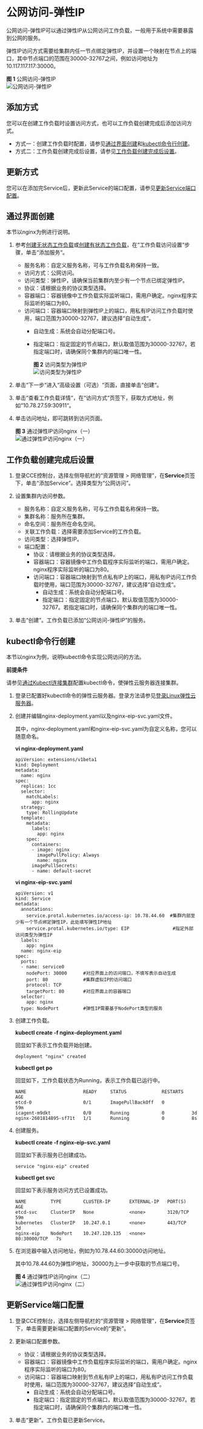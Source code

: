 # 公网访问-弹性IP<a name="cce_01_0013"></a>

公网访问-弹性IP可以通过弹性IP从公网访问工作负载，一般用于系统中需要暴露到公网的服务。

弹性IP访问方式需要给集群内任一节点绑定弹性IP，并设置一个映射在节点上的端口，其中节点端口的范围在30000-32767之间，例如访问地址为10.117.117.117:30000。

**图 1**  公网访问-弹性IP<a name="fig57690358164948"></a>  
![](figures/公网访问-弹性IP.png "公网访问-弹性IP")

## 添加方式<a name="section10392205822818"></a>

您可以在创建工作负载时设置访问方式，也可以工作负载创建完成后添加访问方式。

-   方式一：创建工作负载时配置，请参见[通过界面创建](#section744117150366)和[kubectl命令行创建](#section1944313158364)。
-   方式二：工作负载创建完成后设置，请参见[工作负载创建完成后设置](#section51925078171335)。

## 更新方式<a name="section1721119381234"></a>

您可以在添加完Service后，更新此Service的端口配置，请参见[更新Service端口配置](#section1792317121155)。

## 通过界面创建<a name="section744117150366"></a>

本节以nginx为例进行说明。

1.  参考[创建无状态工作负载](创建无状态工作负载.md)或[创建有状态工作负载](创建有状态工作负载.md)，在“工作负载访问设置“步骤，单击“添加服务“。
    -   服务名称：自定义服务名称，可与工作负载名称保持一致。
    -   访问方式：公网访问。
    -   访问类型：弹性IP，请确保当前集群内至少有一个节点已绑定弹性IP。
    -   协议：请根据业务的协议类型选择。
    -   容器端口：容器镜像中工作负载实际监听端口，需用户确定。nginx程序实际监听的端口为80。
    -   访问端口：容器端口映射到弹性IP上的端口，用私有IP访问工作负载时使用，端口范围为30000-32767，建议选择“自动生成“。
        -   自动生成：系统会自动分配端口号。
        -   指定端口：指定固定的节点端口，默认取值范围为30000-32767。若指定端口时，请确保同个集群内的端口唯一性。

            **图 2**  访问类型为弹性IP<a name="fig14291820872"></a>  
            ![](figures/访问类型为弹性IP.png "访问类型为弹性IP")



2.  单击“下一步“进入“高级设置（可选）“页面，直接单击“创建“。
3.  单击“查看工作负载详情“，在“访问方式“页签下，获取方式地址，例如“10.78.27.59:30911“。
4.  单击访问地址，即可跳转到访问页面。

    **图 3**  通过弹性IP访问nginx（一）<a name="fig1543716518012"></a>  
    ![](figures/通过弹性IP访问nginx（一）.png "通过弹性IP访问nginx（一）")


## 工作负载创建完成后设置<a name="section51925078171335"></a>

1.  登录CCE控制台，选择左侧导航栏的“资源管理 \> 网络管理”，在**Service**页签下，单击“添加Service”。选择类型为“公网访问”。
2.  设置集群内访问参数。
    -   服务名称：自定义服务名称，可与工作负载名称保持一致。
    -   集群名称：服务所在集群。
    -   命名空间：服务所在命名空间。
    -   关联工作负载：选择需要添加Service的工作负载。
    -   访问类型：选择弹性IP。
    -   端口配置：
        -   协议：请根据业务的协议类型选择。
        -   容器端口：容器镜像中工作负载程序实际监听的端口，需用户确定。nginx程序实际监听的端口为80。
        -   访问端口：容器端口映射到节点私有IP上的端口，用私有IP访问工作负载时使用，端口范围为30000-32767，建议选择“自动生成“。
            -   自动生成：系统会自动分配端口号。
            -   指定端口：指定固定的节点端口，默认取值范围为30000-32767。若指定端口时，请确保同个集群内的端口唯一性。



3.  单击“创建”。工作负载已添加“公网访问-弹性IP”的服务。

## kubectl命令行创建<a name="section1944313158364"></a>

本节以nginx为例，说明kubectl命令实现公网访问的方法。

**前提条件**

请参见[通过Kubectl连接集群](通过Kubectl连接集群.md)配置kubectl命令，使弹性云服务器连接集群。

1.  登录已配置好kubectl命令的弹性云服务器。登录方法请参见[登录Linux弹性云服务器](https://support.huaweicloud.com/usermanual-ecs/zh-cn_topic_0013771089.html)。
2.  创建并编辑nginx-deployment.yaml以及nginx-eip-svc.yaml文件。

    其中，nginx-deployment.yaml和nginx-eip-svc.yaml为自定义名称，您可以随意命名。

    **vi nginx-deployment.yaml**

    ```
    apiVersion: extensions/v1beta1
    kind: Deployment
    metadata:
      name: nginx
    spec:
      replicas: 1cc
      selector:
        matchLabels:
          app: nginx
      strategy:
        type: RollingUpdate
      template:
        metadata:
          labels:
            app: nginx
        spec:
          containers:
          - image: nginx 
            imagePullPolicy: Always
            name: nginx
          imagePullSecrets:
          - name: default-secret
    ```

    **vi nginx-eip-svc.yaml**

    ```
    apiVersion: v1
    kind: Service
    metadata:
      annotations:
        service.protal.kubernetes.io/access-ip: 10.78.44.60  #集群内部至少有一个节点绑定弹性IP，此处填写弹性IP地址
        service.protal.kubernetes.io/type: EIP                #指定外部访问类型为弹性IP
      labels:
        app: nginx
      name: nginx-eip
    spec:
      ports:
      - name: service0
        nodePort: 30000      #对应界面上的访问端口，不填写表示自动生成
        port: 80             #集群虚拟IP的访问端口
        protocol: TCP
        targetPort: 80       #对应界面上的容器端口
      selector:
        app: nginx
      type: NodePort         #弹性IP需要基于NodePort类型的服务
    ```

3.  创建工作负载。

    **kubectl create -f nginx-deployment.yaml**

    回显如下表示工作负载开始创建。

    ```
    deployment "nginx" created
    ```

    **kubectl get po**

    回显如下，工作负载状态为Running，表示工作负载已运行中。

    ```
    NAME                     READY     STATUS             RESTARTS   AGE
    etcd-0                   0/1       ImagePullBackOff   0          59m
    icagent-m9dkt            0/0       Running            0          3d
    nginx-2601814895-sf71t   1/1       Running            0          8s
    ```

4.  创建服务。

    **kubectl create -f nginx-eip-svc.yaml**

    回显如下表示服务已创建成功。

    ```
    service "nginx-eip" created
    ```

    **kubectl get svc**

    回显如下表示服务访问方式已设置成功。

    ```
    NAME         TYPE        CLUSTER-IP       EXTERNAL-IP   PORT(S)        AGE
    etcd-svc     ClusterIP   None             <none>        3120/TCP       59m
    kubernetes   ClusterIP   10.247.0.1       <none>        443/TCP        3d
    nginx-eip    NodePort    10.247.120.135   <none>        80:30000/TCP   7s
    ```

5.  在浏览器中输入访问地址，例如为10.78.44.60:30000访问地址。

    其中10.78.44.60为弹性IP地址，30000为上一步中获取的节点端口号。

    **图 4**  通过弹性IP访问nginx（二）<a name="fig6924134814251"></a>  
    ![](figures/通过弹性IP访问nginx（二）.png "通过弹性IP访问nginx（二）")


## 更新Service端口配置<a name="section1792317121155"></a>

1.  登录CCE控制台，选择左侧导航栏的“资源管理 \> 网络管理”，在**Service**页签下，单击需要更新端口配置的Service的“更新”。
2.  更新端口配置参数。
    -   协议：请根据业务的协议类型选择。
    -   容器端口：容器镜像中工作负载程序实际监听的端口，需用户确定。nginx程序实际监听的端口为80。
    -   访问端口：容器端口映射到节点私有IP上的端口，用私有IP访问工作负载时使用，端口范围为30000-32767，建议选择“自动生成“。
        -   自动生成：系统会自动分配端口号。
        -   指定端口：指定固定的节点端口，默认取值范围为30000-32767。若指定端口时，请确保同个集群内的端口唯一性。


3.  单击“更新”。工作负载已更新Service。

